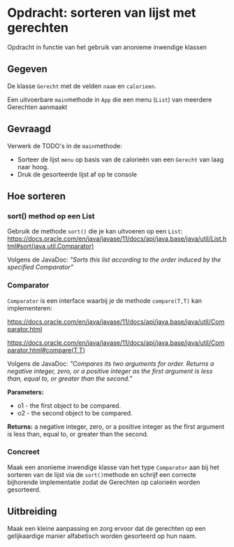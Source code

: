 # Opdracht: sorteren van lijst met gerechten
Opdracht in functie van het gebruik van anonieme inwendige klassen

## Gegeven
De klasse `Gerecht` met de velden `naam` en `calorieen`.

Een uitvoerbare `main`methode in `App` die een menu (`List`) van meerdere Gerechten aanmaakt

## Gevraagd
Verwerk de TODO's in de `main`methode:

- Sorteer de lijst `menu` op basis van de calorieën van een `Gerecht` van laag naar hoog.
- Druk de gesorteerde lijst af op te console

## Hoe sorteren
### sort() method op een List
Gebruik de methode `sort()` die je kan uitvoeren op een `List`:
https://docs.oracle.com/en/java/javase/11/docs/api/java.base/java/util/List.html#sort(java.util.Comparator)

Volgens de JavaDoc: _"Sorts this list according to the order induced by the specified Comparator"_

### Comparator
`Comparator` is een interface waarbij je de methode `compare(T,T)` kan implementeren: 

https://docs.oracle.com/en/java/javase/11/docs/api/java.base/java/util/Comparator.html

https://docs.oracle.com/en/java/javase/11/docs/api/java.base/java/util/Comparator.html#compare(T,T)

Volgens de JavaDoc: _"Compares its two arguments for order. Returns a negative integer, zero, or a positive integer as the first argument is less than, equal to, or greater than the second."_

**Parameters:**
- o1 - the first object to be compared.
- o2 - the second object to be compared.

**Returns:**
a negative integer, zero, or a positive integer as the first argument is less than, equal to, or greater than the second.

### Concreet
Maak een anonieme inwendige klasse van het type `Comparator` aan bij het sorteren van de lijst via de `sort()`methode
 en schrijf een correcte bijhorende implementatie zodat de Gerechten op calorieën worden gesorteerd.

## Uitbreiding
Maak een kleine aanpassing en zorg ervoor dat de gerechten op een gelijkaardige manier alfabetisch worden gesorteerd op hun naam.

